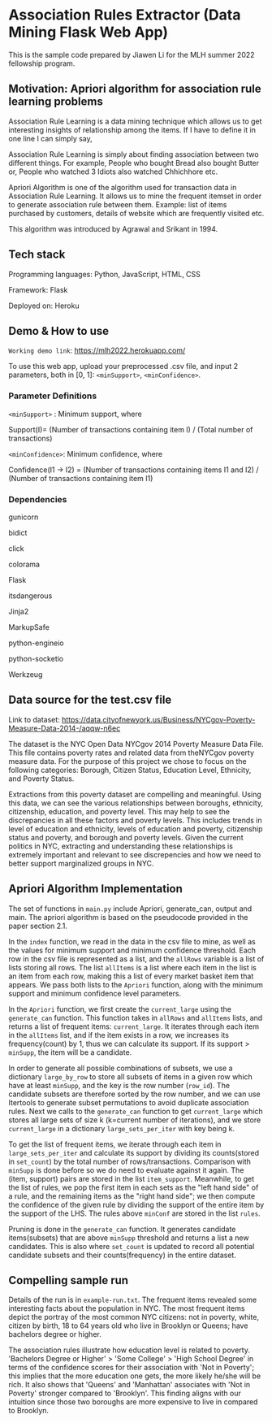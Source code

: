 # Association Rules Extractor (Data Mining Flask Web App)

This is the sample code prepared by Jiawen Li for the MLH summer 2022 fellowship program.


## Motivation: Apriori algorithm for association rule learning problems

Association Rule Learning is a data mining technique which allows us to get interesting insights of relationship among the items. If I have to define it in one line I can simply say,

Association Rule Learning is simply about finding association between two different things. For example, People who bought Bread also bought Butter or, People who watched 3 Idiots also watched Chhichhore etc.

Apriori Algorithm is one of the algorithm used for transaction data in Association Rule Learning. It allows us to mine the frequent itemset in order to generate association rule between them.
Example: list of items purchased by customers, details of website which are frequently visited etc.

This algorithm was introduced by Agrawal and Srikant in 1994.

## Tech stack

Programming languages: Python, JavaScript, HTML, CSS

Framework: Flask

Deployed on: Heroku

## Demo & How to use

```Working demo link```: https://mlh2022.herokuapp.com/ 


To use this web app, upload your preprocessed .csv file, and input 2 parameters, both in [0, 1]: ```<minSupport>```, ```<minConfidence>```.


### Parameter Definitions

```<minSupport>``` : Minimum support, where 

Support(I)= (Number of transactions containing item I) / (Total number of transactions)

```<minConfidence>```: Minimum confidence, where 

Confidence(I1 -> I2) = (Number of transactions containing items I1 and I2) / (Number of transactions containing item I1)


### Dependencies

gunicorn

bidict

click

colorama

Flask

itsdangerous

Jinja2

MarkupSafe

python-engineio

python-socketio

Werkzeug


## Data source for the test.csv file

Link to dataset: https://data.cityofnewyork.us/Business/NYCgov-Poverty-Measure-Data-2014-/aqqw-n6ec

The dataset is the  NYC Open Data NYCgov 2014 Poverty Measure Data File. This file contains poverty rates and related data from theNYCgov poverty measure data. For the purpose of this project we chose to focus on the following categories: Borough, Citizen Status, Education Level, Ethnicity, and Poverty Status.

Extractions from this poverty dataset are compelling and meaningful. Using this data, we can see the various relationships between boroughs, ethnicity, citizenship, education, and poverty level. This may help to see the discrepancies in all these factors and poverty levels. This includes trends in level of education and ethnicity, levels of education and poverty, citizenship status and poverty, and borough and poverty levels. Given the current politics in NYC, extracting and understanding these relationships is extremely important and relevant to see discrepencies and how we need to better support marginalized groups in NYC.


## Apriori Algorithm Implementation
The set of functions in `main.py` include Apriori, generate_can, output and main. The apriori algorithm is based on the pseudocode provided in the paper section 2.1. 

In the ```index``` function, we read in the data in the csv file to mine, as well as the values for minimum support and minimum confidence threshold. Each row in the csv file is represented as a list, and the ```allRows``` variable is a list of lists storing all rows. The list ```allItems``` is a list where each item in the list is an item from each row, making this a list of every market basket item that appears. We pass both lists to the ```Apriori``` function, along with the minimum support and minimum confidence level parameters.

In the ```Apriori``` function, we first create the ```current_large``` using the ```generate_can``` function. This function takes in ```allRows``` and ```allItems``` lists, and returns a list of frequent items: ```current_large```. It iterates through each item in the ```allItems``` list, and if the item exists in a row, we increases its frequency(count) by 1, thus we can calculate its support. If its support > ```minSupp```, the item will be a candidate.

In order to generate all possible combinations of subsets, we use a dictionary ```large_by_row``` to store all subsets of items in a given row which have at least ```minSupp```, and the key is the row number (```row_id```). The candidate subsets are therefore sorted by the row number, and we can use Itertools to generate subset permutations to avoid duplicate association rules. Next we calls to the ```generate_can``` function to get ```current_large``` which stores all large sets of size k (k=current number of iterations), and we store ```current_large``` in a dictionary ```large_sets_per_iter``` with key being k.

To get the list of frequent items, we iterate through each item in ```large_sets_per_iter``` and calculate its support by dividing its counts(stored in ```set_count```) by the total number of rows/transactions. Comparison with ```minSupp``` is done before so we do need to evaluate against it again. The (item, support) pairs are stored in the list ```item_support```.
Meanwhile, to get the list of rules, we pop the first item in each sets as the "left hand side" of a rule, and the remaining items as the "right hand side"; we then compute the confidence of the given rule by dividing the support of the entire item by the support of the LHS. The rules above ```minConf``` are stored in the list ```rules```.

Pruning is done in the ```generate_can``` function. It generates candidate items(subsets) that are above ```minSupp``` threshold and returns a list a new candidates. This is also where ```set_count``` is updated to record all potential candidate subsets and their counts(frequency) in the entire dataset.


## Compelling sample run


Details of the run is in ```example-run.txt```. The frequent items revealed some interesting facts about the population in NYC. The most frequent items depict the portray of the most common NYC citizens: not in poverty, white, citizen by birth, 18 to 64 years old who live in Brooklyn or Queens; have bachelors degree or higher.

The association rules illustrate how education level is related to poverty. 'Bachelors Degree or Higher' > 'Some College' > 'High School Degree' in terms of the confidence scores for their association with 'Not in Poverty'; this implies that the more education one gets, the more likely he/she will be rich. It also shows that 'Queens' and 'Manhattan' associates with 'Not in Poverty' stronger compared to 'Brooklyn'. This finding aligns with our intuition since those two boroughs are more expensive to live in compared to Brooklyn.
